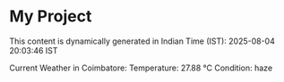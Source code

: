# My Project

This content is dynamically generated in Indian Time (IST): 2025-08-04 20:03:46 IST


Current Weather in Coimbatore:
Temperature: 27.88 °C
Condition: haze
